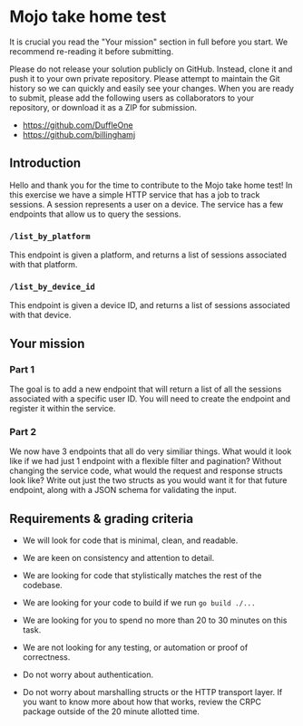 # Mojo take home test

It is crucial you read the "Your mission" section in full before you start. We recommend re-reading it before submitting.

Please do not release your solution publicly on GitHub. Instead, clone it and push it to your own private repository. Please attempt to maintain the Git history so we can quickly and easily see your changes. When you are ready to submit, please add the following users as collaborators to your repository, or download it as a ZIP for submission.

- https://github.com/DuffleOne
- https://github.com/billinghamj

## Introduction

Hello and thank you for the time to contribute to the Mojo take home test! In this exercise we have a simple HTTP service that has a job to track sessions. A session represents a user on a device. The service has a few endpoints that allow us to query the sessions.

### `/list_by_platform`

This endpoint is given a platform, and returns a list of sessions associated with that platform.

### `/list_by_device_id`

This endpoint is given a device ID, and returns a list of sessions associated with that device.

## Your mission

### Part 1

The goal is to add a new endpoint that will return a list of all the sessions associated with a specific user ID. You will need to create the endpoint and register it within the service.

### Part 2

We now have 3 endpoints that all do very similiar things. What would it look like if we had just 1 endpoint with a flexible filter and pagination? Without changing the service code, what would the request and response structs look like? Write out just the two structs as you would want it for that future endpoint, along with a JSON schema for validating the input.

## Requirements & grading criteria

- We will look for code that is minimal, clean, and readable.
- We are keen on consistency and attention to detail.
- We are looking for code that stylistically matches the rest of the codebase.
- We are looking for your code to build if we run `go build ./...`
- We are looking for you to spend no more than 20 to 30 minutes on this task.

- We are not looking for any testing, or automation or proof of correctness.
- Do not worry about authentication.
- Do not worry about marshalling structs or the HTTP transport layer. If you want to know more about how that works, review the CRPC package outside of the 20 minute allotted time.
